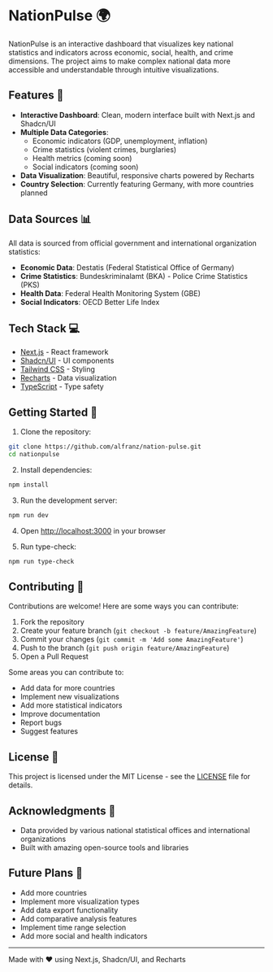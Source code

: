 # NationPulse 🌍

NationPulse is an interactive dashboard that visualizes key national statistics and indicators across economic, social, health, and crime dimensions. The project aims to make complex national data more accessible and understandable through intuitive visualizations.

## Features 🚀

- **Interactive Dashboard**: Clean, modern interface built with Next.js and Shadcn/UI
- **Multiple Data Categories**:
  - Economic indicators (GDP, unemployment, inflation)
  - Crime statistics (violent crimes, burglaries)
  - Health metrics (coming soon)
  - Social indicators (coming soon)
- **Data Visualization**: Beautiful, responsive charts powered by Recharts
- **Country Selection**: Currently featuring Germany, with more countries planned

## Data Sources 📊

All data is sourced from official government and international organization statistics:

- **Economic Data**: Destatis (Federal Statistical Office of Germany)
- **Crime Statistics**: Bundeskriminalamt (BKA) - Police Crime Statistics (PKS)
- **Health Data**: Federal Health Monitoring System (GBE)
- **Social Indicators**: OECD Better Life Index

## Tech Stack 💻

- [Next.js](https://nextjs.org/) - React framework
- [Shadcn/UI](https://ui.shadcn.com/) - UI components
- [Tailwind CSS](https://tailwindcss.com/) - Styling
- [Recharts](https://recharts.org/) - Data visualization
- [TypeScript](https://www.typescriptlang.org/) - Type safety

## Getting Started 🚀

1. Clone the repository:

```bash
git clone https://github.com/alfranz/nation-pulse.git
cd nationpulse
```

2. Install dependencies:

```bash
npm install
```

3. Run the development server:

```bash
npm run dev
```

4. Open [http://localhost:3000](http://localhost:3000) in your browser

5. Run type-check:

```bash
npm run type-check
```

## Contributing 🤝

Contributions are welcome! Here are some ways you can contribute:

1. Fork the repository
2. Create your feature branch (`git checkout -b feature/AmazingFeature`)
3. Commit your changes (`git commit -m 'Add some AmazingFeature'`)
4. Push to the branch (`git push origin feature/AmazingFeature`)
5. Open a Pull Request

Some areas you can contribute to:

- Add data for more countries
- Implement new visualizations
- Add more statistical indicators
- Improve documentation
- Report bugs
- Suggest features

## License 📝

This project is licensed under the MIT License - see the [LICENSE](LICENSE) file for details.

## Acknowledgments 🙏

- Data provided by various national statistical offices and international organizations
- Built with amazing open-source tools and libraries

## Future Plans 🔮

- Add more countries
- Implement more visualization types
- Add data export functionality
- Add comparative analysis features
- Implement time range selection
- Add more social and health indicators

---

Made with ❤️ using Next.js, Shadcn/UI, and Recharts

